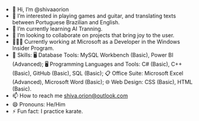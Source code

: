 - 👋 Hi, I’m @shivaaorion
- 👀 I’m interested in playing games and guitar, and translating texts between Portuguese Brazilian and English.
- 🌱 I’m currently learning AI Tranning.
- 💞️ I’m looking to collaborate on projects that bring joy to the user.
- 👨🏻‍💻 Currently working at Microsoft as a Developer in the Windows Insider Program.
- 📓 Skills:
🖥️ Database Tools:
MySQL Workbench (Basic), Power BI (Advanced);
🖥️ Programming Languages and Tools:
C# (Basic), C++ (Basic), GitHub (Basic), SQL (Basic);
📋 Office Suite:
Microsoft Excel (Advanced), Microsoft Word (Basic);
🌐 Web Design:
CSS (Basic), HTML (Basic).
- 📫 How to reach me shiva.orion@outlook.com
- 😄 Pronouns: He/Him
- ⚡ Fun fact: I practice karate.

<!---
shivaaorion/shivaaorion is a ✨ special ✨ repository because its `README.md` (this file) appears on your GitHub profile.
You can click the Preview link to take a look at your changes.
--->
